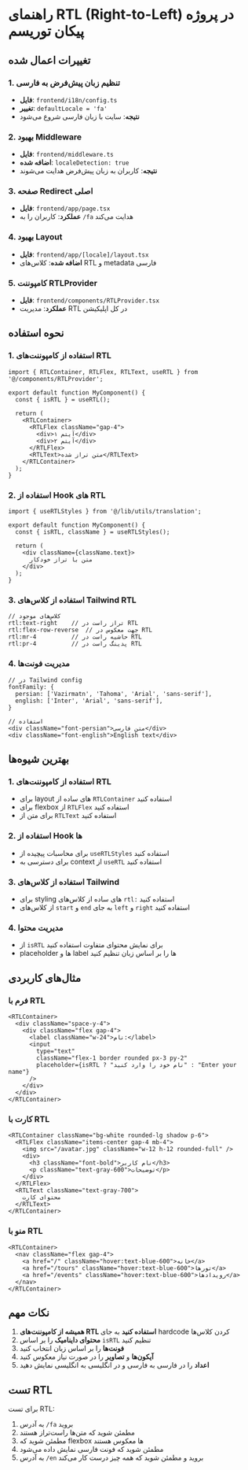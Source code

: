 # راهنمای RTL (Right-to-Left) در پروژه پیکان توریسم

## تغییرات اعمال شده

### 1. تنظیم زبان پیش‌فرض به فارسی
- **فایل**: `frontend/i18n/config.ts`
- **تغییر**: `defaultLocale = 'fa'`
- **نتیجه**: سایت با زبان فارسی شروع می‌شود

### 2. بهبود Middleware
- **فایل**: `frontend/middleware.ts`
- **اضافه شده**: `localeDetection: true`
- **نتیجه**: کاربران به زبان پیش‌فرض هدایت می‌شوند

### 3. صفحه Redirect اصلی
- **فایل**: `frontend/app/page.tsx`
- **عملکرد**: کاربران را به `/fa` هدایت می‌کند

### 4. بهبود Layout
- **فایل**: `frontend/app/[locale]/layout.tsx`
- **اضافه شده**: کلاس‌های RTL و metadata فارسی

### 5. کامپوننت RTLProvider
- **فایل**: `frontend/components/RTLProvider.tsx`
- **عملکرد**: مدیریت RTL در کل اپلیکیشن

## نحوه استفاده

### 1. استفاده از کامپوننت‌های RTL

```tsx
import { RTLContainer, RTLFlex, RTLText, useRTL } from '@/components/RTLProvider';

export default function MyComponent() {
  const { isRTL } = useRTL();
  
  return (
    <RTLContainer>
      <RTLFlex className="gap-4">
        <div>آیتم ۱</div>
        <div>آیتم ۲</div>
      </RTLFlex>
      <RTLText>متن تراز شده</RTLText>
    </RTLContainer>
  );
}
```

### 2. استفاده از Hook های RTL

```tsx
import { useRTLStyles } from '@/lib/utils/translation';

export default function MyComponent() {
  const { isRTL, className } = useRTLStyles();
  
  return (
    <div className={className.text}>
      متن با تراز خودکار
    </div>
  );
}
```

### 3. استفاده از کلاس‌های Tailwind RTL

```tsx
// کلاس‌های موجود
rtl:text-right    // تراز راست در RTL
rtl:flex-row-reverse  // جهت معکوس در RTL
rtl:mr-4          // حاشیه راست در RTL
rtl:pr-4          // پدینگ راست در RTL
```

### 4. مدیریت فونت‌ها

```tsx
// در Tailwind config
fontFamily: {
  persian: ['Vazirmatn', 'Tahoma', 'Arial', 'sans-serif'],
  english: ['Inter', 'Arial', 'sans-serif'],
}

// استفاده
<div className="font-persian">متن فارسی</div>
<div className="font-english">English text</div>
```

## بهترین شیوه‌ها

### 1. استفاده از کامپوننت‌های RTL
- برای layout های ساده از `RTLContainer` استفاده کنید
- برای flexbox از `RTLFlex` استفاده کنید
- برای متن از `RTLText` استفاده کنید

### 2. استفاده از Hook ها
- برای محاسبات پیچیده از `useRTLStyles` استفاده کنید
- برای دسترسی به context از `useRTL` استفاده کنید

### 3. استفاده از کلاس‌های Tailwind
- برای styling های ساده از کلاس‌های `rtl:` استفاده کنید
- از کلاس‌های `start` و `end` به جای `left` و `right` استفاده کنید

### 4. مدیریت محتوا
- از `isRTL` برای نمایش محتوای متفاوت استفاده کنید
- placeholder ها و label ها را بر اساس زبان تنظیم کنید

## مثال‌های کاربردی

### فرم با RTL
```tsx
<RTLContainer>
  <div className="space-y-4">
    <div className="flex gap-4">
      <label className="w-24">نام:</label>
      <input 
        type="text" 
        className="flex-1 border rounded px-3 py-2"
        placeholder={isRTL ? "نام خود را وارد کنید" : "Enter your name"}
      />
    </div>
  </div>
</RTLContainer>
```

### کارت با RTL
```tsx
<RTLContainer className="bg-white rounded-lg shadow p-6">
  <RTLFlex className="items-center gap-4 mb-4">
    <img src="/avatar.jpg" className="w-12 h-12 rounded-full" />
    <div>
      <h3 className="font-bold">نام کاربر</h3>
      <p className="text-gray-600">توضیحات</p>
    </div>
  </RTLFlex>
  <RTLText className="text-gray-700">
    محتوای کارت
  </RTLText>
</RTLContainer>
```

### منو با RTL
```tsx
<RTLContainer>
  <nav className="flex gap-4">
    <a href="/" className="hover:text-blue-600">خانه</a>
    <a href="/tours" className="hover:text-blue-600">تورها</a>
    <a href="/events" className="hover:text-blue-600">رویدادها</a>
  </nav>
</RTLContainer>
```

## نکات مهم

1. **همیشه از کامپوننت‌های RTL استفاده کنید** به جای hardcode کردن کلاس‌ها
2. **محتوای داینامیک** را بر اساس `isRTL` تنظیم کنید
3. **فونت‌ها** را بر اساس زبان انتخاب کنید
4. **آیکون‌ها** و **تصاویر** را در صورت نیاز معکوس کنید
5. **اعداد** را در فارسی به فارسی و در انگلیسی به انگلیسی نمایش دهید

## تست RTL

برای تست RTL:
1. به آدرس `/fa` بروید
2. مطمئن شوید که متن‌ها راست‌تراز هستند
3. مطمئن شوید که flexbox ها معکوس هستند
4. مطمئن شوید که فونت فارسی نمایش داده می‌شود
5. به آدرس `/en` بروید و مطمئن شوید که همه چیز درست کار می‌کند 